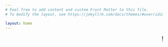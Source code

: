 ```yaml
---
# Feel free to add content and custom Front Matter to this file.
# To modify the layout, see https://jekyllrb.com/docs/themes/#overriding-theme-defaults

layout: home
---
```

<html>
<marquee style="color:black;font-size: 20pt" behavior="scroll" direction="left"><i>Welcome to my blog site!</I></marquee>
</html>
